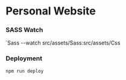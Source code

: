 # Personal Website

### SASS Watch
`Sass --watch src/assets/Sass:src/assets/Css

### Deployment
`npm run deploy`